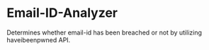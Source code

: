 # Email-ID-Analyzer
Determines whether email-id has been breached or not by utilizing haveibeenpwned API.
